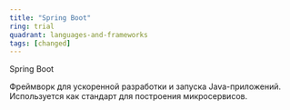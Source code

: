```yaml
---
title: "Spring Boot"
ring: trial
quadrant: languages-and-frameworks
tags: [changed]
---
```


Spring Boot

Фреймворк для ускоренной разработки и запуска Java-приложений. Используется как стандарт для построения микросервисов.
